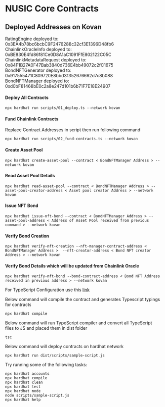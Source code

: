 # NUSIC Core Contracts

## Deployed Addresses on Kovan
RatingEngine deployed to: 0x3EA4b78bc6bcbC9F2476288c32cf3E1396D48fb6 <br>
ChainlinkOracleInfo deployed to: 0xBE830E4fd86f81Ce0D8A1aC1091FfE802122C05C <br>
ChainlinkMetadataRequest deployed to: 0x84F1B27A0F47Bab3840d736E4bb49072c2fC1675 <br>
BondNFTGenerator deployed to: 0x917555471C809720E8bbd31352676662d7c8b088 <br>
BondNFTManager deployed to: 0xd0bF81468bE0c2a8e247d101b6b71F7E18E24907 <br>

#### Deploy All Contracts
```shell
npx hardhat run scripts/01_deploy.ts --network kovan
```

#### Fund Chainlink Contracts 
Replace Contract Addresses in script then run following command
```shell
npx hardhat run scripts/02_fund-contracts.ts --network kovan
```

#### Create Asset Pool
```shell
npx hardhat create-asset-pool --contract < BondNFTManager Address > --network kovan
```

#### Read Asset Pool Details
```shell
npx hardhat read-asset-pool --contract < BondNFTManager Address > --asset-pool-creator-address < Asset pool creator Address > --network kovan
```

#### Issue NFT Bond
```shell
npx hardhat issue-nft-bond --contract < BondNFTManager Address > --asset-pool-address < Address of Asset Pool received from previous command > --network kovan
```

#### Verify Bond Creation
```shell
npx hardhat verify-nft-creation --nft-manager-contract-address < BondNFTManager Address >  --nft-creator-address < Bond NFT creator Address > --network kovan
```

#### Verify Bond Details which will be updated from Chainlink Oracle
```shell
npx hardhat verify-nft-bond --bond-contract-address < Bond NFT Address received in previous address > --network kovan
```




For TypeScript Configuration use this [link](https://hardhat.org/guides/typescript.html)

Below command will compile the contract and generates Typescript typings for contracts
```shell
npx hardhat compile
```

Below command will run TypeScript compiler and convert all TypeScript files to JS and placed them in dist folder
```shell
tsc
```

Below command will deploy contracts on hardhat network
```shell
npx hardhat run dist/scripts/sample-script.js
```


Try running some of the following tasks:

```shell
npx hardhat accounts
npx hardhat compile
npx hardhat clean
npx hardhat test
npx hardhat node
node scripts/sample-script.js
npx hardhat help
```
